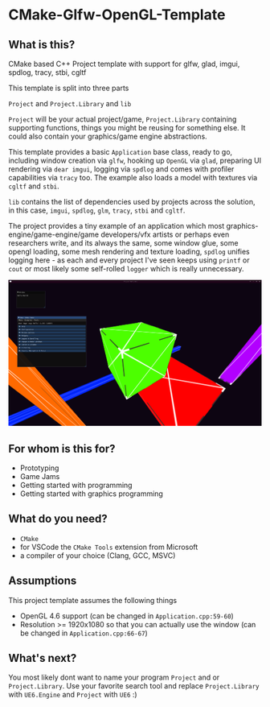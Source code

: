 # CMake-Glfw-OpenGL-Template

## What is this?

CMake based C++ Project template with support for glfw, glad, imgui, spdlog, tracy, stbi, cgltf

This template is split into three parts

`Project` and `Project.Library` and `lib`

`Project` will be your actual project/game,
`Project.Library` containing supporting functions, things you might be reusing for something else. It could also contain your graphics/game engine abstractions.

This template provides a basic `Application` base class, ready to go, including window creation via `glfw`, hooking up `OpenGL` via `glad`, preparing UI rendering via `dear imgui`, logging via `spdlog` and comes with profiler capabilities via `tracy` too. The example also loads a model with textures via `cgltf` and `stbi`.

`lib` contains the list of dependencies used by projects across the solution, in this case, `imgui`, `spdlog`, `glm`, `tracy`, `stbi` and `cgltf`.

The project provides a tiny example of an application which most graphics-engine/game-engine/game developers/vfx artists or perhaps even researchers write, and its always the same, some window glue, some opengl loading,
some mesh rendering and texture loading, `spdlog` unifies logging here - as each and every project I've seen keeps using `printf` or `cout` or most likely some self-rolled `logger` which is really unnecessary.

![Screenshot](screenshots/screenshot.png)

## For whom is this for?

- Prototyping
- Game Jams
- Getting started with programming
- Getting started with graphics programming

## What do you need?

- `CMake`
- for VSCode the `CMake Tools` extension from Microsoft
- a compiler of your choice (Clang, GCC, MSVC)

## Assumptions

This project template assumes the following things

- OpenGL 4.6 support (can be changed in `Application.cpp:59-60`)
- Resolution >= 1920x1080 so that you can actually use the window (can be changed in `Application.cpp:66-67`)

## What's next?

You most likely dont want to name your program `Project` and or `Project.Library`. Use your favorite search tool and replace `Project.Library` with `UE6.Engine` and `Project` with `UE6` :)
